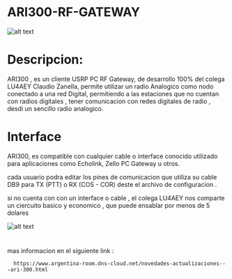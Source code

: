 # ARI300-RF-GATEWAY

![alt text](https://raw.githubusercontent.com/hp3icc/ARI300-RF-GATEWAY/main/ari300rf-gateway.jpg)

#

# Descripcion:

ARI300 , es un cliente USRP PC RF Gateway, de desarrollo 100% del colega LU4AEY Claudio Zanella, permite utilizar un radio Analogico como nodo conectado a una red Digital, permitiendo a las estaciones que no cuentan con radios digitales , tener comunicacion con redes digitales de radio , desdi un sencillo radio analogico.

# Interface

ARI300, es compatible con cualquier cable o interface conocido utilizado para aplicaciones como Echolink, Zello PC Gateway u otros.

cada usuario podra editar los pines de comunicacion que utiliza su cable DB9 para TX (PTT) o RX (COS - COR) deste el archivo de configuracion .

si no cuenta con con un interface o cable , el colega LU4AEY nos comparte un ciercuito basico y economico , que puede ensablar por menos de 5 dolares 

![alt text](https://raw.githubusercontent.com/hp3icc/ARI300-RF-GATEWAY/main/Interface-ARI300--Circuito-Electrico-.jpg)

#

mas informacion en el siguiente link :

      https://www.argentina-room.dns-cloud.net/novedades-actualizaciones---ari-300.html 

